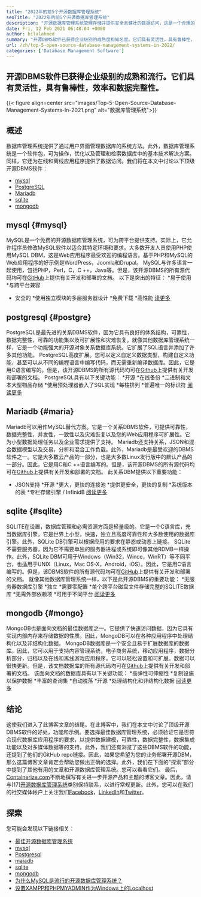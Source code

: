 ```yaml
---
title: "2022年的前5个开源数据库管理系统" 
seoTitle: "2022年的前5个开源数据库管理系统" 
description: "开源数据库管理系统管理存储并提供安全且健壮的数据访问，这是一个合理的用户界面，供开发人员访问和修改数据。" 
date: Fri, 12 Feb 2021 06:48:04 +0000
author: bilalahmed
summary: "开源DBMS软件已获得企业级别的成熟度和知名度。它们具有灵活性，具有鲁棒性，效率和数据完整性。" 
url: /zh/top-5-open-source-database-management-systems-in-2022/
categories: ['Database Management Software']
---
```


## 开源DBMS软件已获得企业级别的成熟和流行。它们具有灵活性，具有鲁棒性，效率和数据完整性。

{{< figure align=center src="images/Top-5-Open-Source-Database-Management-Systems-In-2021.png" alt="数据库管理系统">}}


## 概述
数据库管理系统提供了通过用户界面管理数据库的系统方法。此外，数据库管理系统是一个软件包，可为操作，优化以及管理和检索数据库中的基本技术解决方案。同样，它还为在线和离线应用程序提供了数据访问。我们将在本文中讨论以下顶级开源DBMS软件：
  * [mysql][1]
  * [PostgreSQL][2]
  * [Mariadb][3]
  * [sqlite][4]
  * [mongodb][5]

## mysql {#mysql}
MySQL是一个免费的开源数据库管理系统，可为跨平台提供支持。实际上，它允许程序员修改MySQL软件以适合其特定环境和要求。大多数开发人员使用PHP使用MySQL DBM，这是Web应用程序最受欢迎的编程语言。基于PHP和MySQL的Web应用程序的好示例是WordPress，Joomla和Drupal。 MySQL与许多语言一起使用，包括PHP，Perl，C，C ++，Java等。但是，该开源DBMS的所有源代码均可在[GitHub][6]上提供有关开发和部署的文档。
以下是突出的特征：
  *易于使用
  *与跨平台兼容
  * 安全的
  *使用独立模块的多层服务器设计
  *免费下载
  *高性能
[读][7][更多][7]

## postgresql {#postgre}
PostgreSQL是最先进的关系DBMS软件，因为它具有良好的体系结构，可靠性，数据完整性，可靠的功能集以及可扩展性和灾难恢复。就像其他数据库管理系统一样，它是一个功能强大的开源对象关系数据库系统。它扩展了SQL语言并添加了许多其他功能。 PostgreSQL高度扩展。您可以定义自定义数据类型，构建自定义功能，甚至可以从不同的编程语言中编写代码，而无需重新编译数据库。因此，它是用C语言编写的。但是，该开源DBMS的所有源代码均可在[Github][8]上提供有关开发和部署的文档。
PostgreSQL具有以下关键功能：
  *开源
  *在线备份
  *二进制和文本大型物品存储
  *使用预处理器嵌入了SQL实现
  *每柱排列
  *普遍唯一的标识符
[阅读更多][9]

## Mariadb {#maria}
Mariadb可以用作MySQL替代方案。它是一个关系DBMS软件，可提供可靠性，数据完整性，并发性，一致性以及灾难恢复以及您的Web应用程序可扩展性。它为小型数据处理任务以及企业需求提供了支持。 Mariadb还支持关系，JSON和混合数据模型以及交易，分析和混合工作负载。此外，Mariadb是最受欢迎的DBMS软件之一。它是大多数云产品的一部分，也是大多数Linux发行版中的默认产品的一部分。因此，它是用C和C ++语言编写的。但是，该开源DBMS的所有源代码均可在[Github][10]上提供有关开发和部署的文档。
此关系DBM提供以下重要功能：
  * JSON支持
  *开源
  *更大，更快的连接池
  *提供更安全，更快的复制
  *系统版本的表
  *专栏存储引擎 / InfinidB
[阅读更多][11]

## sqlite {#sqlite}
SQLITE在设置，数据库管理和必需资源方面是轻量级的。它是一个C语言库，充当数据库引擎，它是世界上小型，快速，独立且高度可靠性和大多数使用的数据库引擎。此外，SQLite DB引擎可以根据应用的要求在静态或动态上链接。 SQLite不需要服务器，因为它不需要单独的服务器进程或系统即可像其他RDMB一样操作。此外，SQLite DBM可用于Windows（Win32，Wince，WinRT）等不同平台，也适用于UNIX（Linux，Mac OS-X，Android，iOS）。因此，它是用C语言编写的。但是，该DBMS软件的所有源代码均可在[GitHub][12]上提供有关开发和部署的文档。
就像其他数据库管理系统一样，以下是此开源DBMS的重要功能：
  *无服务器数据库引擎
  *独立
  *需要零配置
  *单个跨平台磁盘文件存储完整的SQLITE数据库
  *无需外部依赖项
  *可用于不同平台
[阅读更多][13]

## mongodb {#mongo}
MongoDB也是面向文档的最佳数据库之一。它提供了快速访问数据，因为它具有实现内部内存来存储数据的性质。因此，MongoDB可以在各种应用程序中处理结构化以及非结构化数据。 MongoDB数据库是一个安全且易于扩展数据库的数据库。因此，它可以用于支持内容管理系统，电子商务系统，移动应用程序，数据分析部分，归档以及在线和离线游戏应用程序。它可以轻松设置和可扩展。数据可以很快更新。但是，该文档数据库的所有源代码均可在[Github][14]上提供有关开发和部署的文档。
该面向文档的数据库具有以下关键功能：
  *高弹性可伸缩性
  *复制设施以保护数据
  *丰富的查询集
  *自动脱落
  *开源
  *处理结构化和非结构化数据
[阅读更多][15]

## 结论
这使我们进入了此博客文章的结尾。在此博客中，我们在本文中讨论了顶级开源DBMS软件的好处，功能和示例。要选择最佳数据库管理系统，必须验证它是否符合现代数据库应用程序的要求，以提供数据建模，可靠性，数据完整性，数据集成功能以及对多媒体数据等的支持。此外，我们还有浏览了这些DBMS软件的功能，还提到了他们的GitHub repo链接。因此，如果您希望为您的业务部署开源DBM，那么这篇博客文章肯定会帮助您做出正确的选择。此外，我们在下面的“探索”部分中提到了其他有用的文章和开源数据库管理系统。您可以看看它们。
最后，[Containerize.com][16]不断地撰写有关进一步开源产品和主题的博客文章。因此，请与[17][开源数据库管理系统][18]类别保持联系，以进行常规更新。此外，您可以在我们的社交媒体帐户上关注我们[Facebook][19]，[LinkedIn][20]和[Twitter][21]。

## 探索
您可能会发现以下链接相关：
  * [最佳开源数据库管理系统][18]
  * [mysql][7]
  * [Postgresql][9]
  * [maiadb][11]
  * [sqlite][13]
  * [mongodb][15]
  * [为什么MySQL是流行的开源数据库管理系统？][22]
  * [设置XAMPP和PHPMYADMIN作为Windows上的Localhost][23]

  
[1]: #mysql
[2]: #postgre
[3]: #maria
[4]: #sqlite
[5]: #mongo
[6]: https://github.com/mysql/mysql-server
[7]: https://products.containerize.com/database-management-system/mysql
[8]: https://github.com/postgres/postgres
[9]: https://products.containerize.com/database-management-system/postgresql
[10]: https://github.com/MariaDB/server
[11]: https://products.containerize.com/database-management-system/mariadb
[12]: https://github.com/sqlite/sqlite
[13]: https://products.containerize.com/database-management-system/sqlite
[14]: https://github.com/mongodb/mongo
[15]: https://products.containerize.com/database-management-system/mongodb
[16]: https://www.containerize.com/
[17]: https://products.containerize.com/discussion-forum/
[18]: https://products.containerize.com/database-management-system
[19]: https://web.facebook.com/containerize
[20]: https://www.linkedin.com/company/containerize/
[21]: https://twitter.com/containerize_co
[22]: https://blog.containerize.com/2021/02/18/why-mysql-is-a-popular-open-source-database-management-system/
[23]: https://blog.containerize.com/database-management-software/how-to-setup-xampp-and-phpmyadmin-as-localhost-on-windows/

